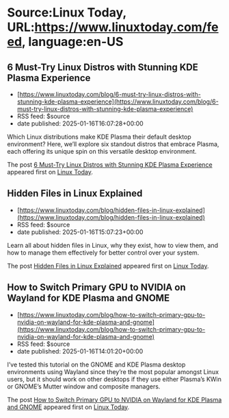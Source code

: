# Source:Linux Today, URL:https://www.linuxtoday.com/feed, language:en-US

## 6 Must-Try Linux Distros with Stunning KDE Plasma Experience
 - [https://www.linuxtoday.com/blog/6-must-try-linux-distros-with-stunning-kde-plasma-experience](https://www.linuxtoday.com/blog/6-must-try-linux-distros-with-stunning-kde-plasma-experience)
 - RSS feed: $source
 - date published: 2025-01-16T16:07:28+00:00

<p>Which Linux distributions make KDE Plasma their default desktop environment? Here, we’ll explore six standout distros that embrace Plasma, each offering its unique spin on this versatile desktop environment.</p>
<p>The post <a href="https://www.linuxtoday.com/blog/6-must-try-linux-distros-with-stunning-kde-plasma-experience/">6 Must-Try Linux Distros with Stunning KDE Plasma Experience</a> appeared first on <a href="https://www.linuxtoday.com">Linux Today</a>.</p>

## Hidden Files in Linux Explained
 - [https://www.linuxtoday.com/blog/hidden-files-in-linux-explained](https://www.linuxtoday.com/blog/hidden-files-in-linux-explained)
 - RSS feed: $source
 - date published: 2025-01-16T15:07:23+00:00

<p>Learn all about hidden files in Linux, why they exist, how to view them, and how to manage them effectively for better control over your system.</p>
<p>The post <a href="https://www.linuxtoday.com/blog/hidden-files-in-linux-explained/">Hidden Files in Linux Explained</a> appeared first on <a href="https://www.linuxtoday.com">Linux Today</a>.</p>

## How to Switch Primary GPU to NVIDIA on Wayland for KDE Plasma and GNOME
 - [https://www.linuxtoday.com/blog/how-to-switch-primary-gpu-to-nvidia-on-wayland-for-kde-plasma-and-gnome](https://www.linuxtoday.com/blog/how-to-switch-primary-gpu-to-nvidia-on-wayland-for-kde-plasma-and-gnome)
 - RSS feed: $source
 - date published: 2025-01-16T14:01:20+00:00

<p>I’ve tested this tutorial on the GNOME and KDE Plasma desktop environments using Wayland since they’re the most popular amongst Linux users, but it should work on other desktops if they use either Plasma’s KWin or GNOME’s Mutter window and composite managers.</p>
<p>The post <a href="https://www.linuxtoday.com/blog/how-to-switch-primary-gpu-to-nvidia-on-wayland-for-kde-plasma-and-gnome/">How to Switch Primary GPU to NVIDIA on Wayland for KDE Plasma and GNOME</a> appeared first on <a href="https://www.linuxtoday.com">Linux Today</a>.</p>

